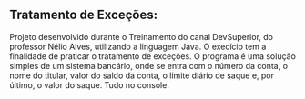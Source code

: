 ## Tratamento de Exceções:
Projeto desenvolvido durante o Treinamento do canal DevSuperior, do professor Nélio Alves, utilizando a linguagem Java.
O execício tem a finalidade de praticar o tratamento de exceções.
O programa é uma solução simples de um sistema bancário, onde se entra com o número da conta, o nome do titular, valor do saldo da conta, 
o limite diário de saque e, por último, o valor do saque. Tudo no console.
